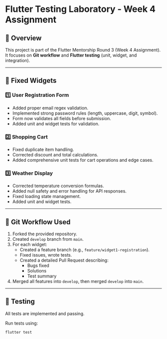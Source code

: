 # Flutter Testing Laboratory - Week 4 Assignment

## 🧩 Overview
This project is part of the Flutter Mentorship Round 3 (Week 4 Assignment).
It focuses on **Git workflow** and **Flutter testing** (unit, widget, and integration).

---

## 🧱 Fixed Widgets
### 1️⃣ User Registration Form
- Added proper email regex validation.
- Implemented strong password rules (length, uppercase, digit, symbol).
- Form now validates all fields before submission.
- Added unit and widget tests for validation.

### 2️⃣ Shopping Cart
- Fixed duplicate item handling.
- Corrected discount and total calculations.
- Added comprehensive unit tests for cart operations and edge cases.

### 3️⃣ Weather Display
- Corrected temperature conversion formulas.
- Added null safety and error handling for API responses.
- Fixed loading state management.
- Added unit and widget tests.

---

## 🧰 Git Workflow Used
1. Forked the provided repository.
2. Created `develop` branch from `main`.
3. For each widget:
   - Created a feature branch (e.g., `feature/widget1-registration`).
   - Fixed issues, wrote tests.
   - Created a detailed Pull Request describing:
     - Bugs fixed
     - Solutions
     - Test summary
4. Merged all features into `develop`, then merged `develop` into `main`.

---

## 🧪 Testing
All tests are implemented and passing.

Run tests using:
```bash
flutter test

